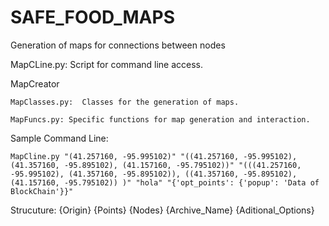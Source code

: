 # SAFE_FOOD_MAPS
Generation of maps for connections between nodes

MapCLine.py: Script for command line access.

MapCreator

    MapClasses.py:	Classes for the generation of maps.

    MapFuncs.py: Specific functions for map generation and interaction.

Sample Command Line: 

    MapCline.py "(41.257160, -95.995102)" "((41.257160, -95.995102), (41.357160, -95.895102), (41.157160, -95.795102))" "(((41.257160, -95.995102), (41.357160, -95.895102)), ((41.357160, -95.895102), (41.157160, -95.795102)) )" "hola" "{'opt_points': {'popup': 'Data of BlockChain'}}"

Strucuture: {Origin} {Points} {Nodes} {Archive_Name} {Aditional_Options}
